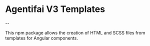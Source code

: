 # Agentifai V3 Templates
--

This npm package allows the creation of HTML and SCSS files from templates for Angular components.

